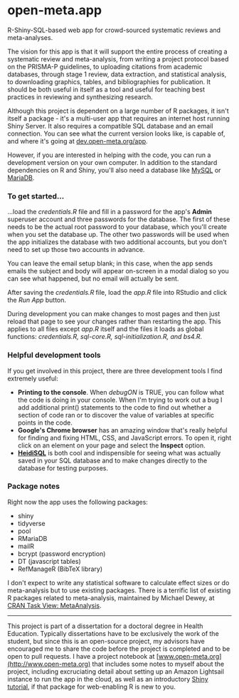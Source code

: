 # open-meta.app
R-Shiny-SQL-based web app for crowd-sourced systematic reviews and meta-analyses.

The vision for this app is that it will support the entire process of creating a systematic review and meta-analysis, from writing a project protocol based on the PRISMA-P guidelines, to uploading citations from academic databases, through stage 1 review, data extraction, and statistical analysis, to downloading graphics, tables, and bibliographies for publication. It should be both useful in itself as a tool and useful for teaching best practices in reviewing and synthesizing research.


Although this project is dependent on a large number of R packages, it isn't itself a package - it's a multi-user app that requires an internet host running Shiny Server. It also requires a compatible SQL database and an email connection. You can see what the current version looks like, is capable of, and where it's going at [dev.open-meta.org/app](http://dev.open-meta.org/app).

However, if you are interested in helping with the code, you can run a development version on your own computer. In addition to the standard dependencies on R and Shiny, you'll also need a database like [MySQL](https://dev.mysql.com/downloads/mysql/) or [MariaDB](https://downloads.mariadb.org/).

### To get started...
...load the *credentials.R* file and fill in a password for the app's **Admin** superuser account and three passwords for the database. The first of these needs to be the actual root password to your database, which you'll create when you set the database up. The other two passwords will be used when the app initializes the database with two additional accounts, but you don't need to set up those two accounts in advance.

You can leave the email setup blank; in this case, when the app sends emails the subject and body will appear on-screen in a modal dialog so you can see what happened, but no email will actually be sent.

After saving the *credentials.R* file, load the *app.R* file into RStudio and click the *Run App* button.

During development you can make changes to most pages and then just reload that page to see your changes rather than restarting the app. This applies to all files except *app.R* itself and the files it loads as global functions: *credentials.R, sql-core.R, sql-initialization.R, and bs4.R*. 

### Helpful development tools
If you get involved in this project, there are three development tools I find extremely useful:

* **Printing to the console**. When *debugON* is TRUE, you can follow what the code is doing in your console. When I'm trying to work out a bug I add additional print() statements to the code to find out whether a section of code ran or to discover the value of variables at specific points in the code.
* **Google's Chrome browser** has an amazing window that's really helpful for finding and fixing HTML, CSS, and JavaScript errors. To open it, right click on an element on your page and select the **Inspect** option.
* **[HeidiSQL](https://www.heidisql.com/)** is both cool and indispensible for seeing what was actually saved in your SQL database and to make changes directly to the database for testing purposes.

### Package notes
Right now the app uses the following packages:

* shiny
* tidyverse
* pool
* RMariaDB
* mailR
* bcrypt     (password encryption)
* DT         (javascript tables)
* RefManageR (BibTeX library)

I don't expect to write any statistical software to calculate effect sizes or do meta-analysis but to use existing packages. There is a terrific list of existing R packages related to meta-analysis, maintained by Michael Dewey, at [CRAN Task View: MetaAnalysis](https://cran.r-project.org/web/views/MetaAnalysis.html).

***

This project is part of a dissertation for a doctoral degree in Health Education. Typically dissertations have to be exclusively the work of the student, but since this is an open-source project, my advisors have encouraged me to share the code before the project is completed and to be open to pull requests. I have a project notebook at [www.open-meta.org](http://www.open-meta.org) that includes some notes to myself about the project, including excruciating detail about setting up an Amazon Lightsail instance to run the app in the cloud, as well as an introductory [Shiny tutorial](http://www.open-meta.org/technology/a-totally-different-read-me-first-shiny-tutorial/), if that package for web-enabling R is new to you.
